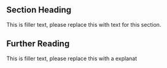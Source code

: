 

## Section Heading

This is filler text, please replace this with text for this section.

## Further Reading

This is filler text, please replace this with a explanat
